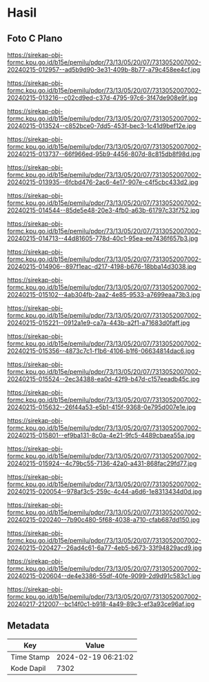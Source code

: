 # Hasil

## Foto C Plano

https://sirekap-obj-formc.kpu.go.id/b15e/pemilu/pdpr/73/13/05/20/07/7313052007002-20240215-012957--ad5b9d90-3e31-409b-8b77-a79c458ee4cf.jpg

https://sirekap-obj-formc.kpu.go.id/b15e/pemilu/pdpr/73/13/05/20/07/7313052007002-20240215-013216--c02cd9ed-c37d-4795-97c6-3f47de908e9f.jpg

https://sirekap-obj-formc.kpu.go.id/b15e/pemilu/pdpr/73/13/05/20/07/7313052007002-20240215-013524--c852bce0-7dd5-453f-bec3-1c41d9bef12e.jpg

https://sirekap-obj-formc.kpu.go.id/b15e/pemilu/pdpr/73/13/05/20/07/7313052007002-20240215-013737--66f966ed-95b9-4456-807d-8c815db8f98d.jpg

https://sirekap-obj-formc.kpu.go.id/b15e/pemilu/pdpr/73/13/05/20/07/7313052007002-20240215-013935--6fcbd476-2ac6-4e17-907e-c4f5cbc433d2.jpg

https://sirekap-obj-formc.kpu.go.id/b15e/pemilu/pdpr/73/13/05/20/07/7313052007002-20240215-014544--85de5e48-20e3-4fb0-a63b-61797c33f752.jpg

https://sirekap-obj-formc.kpu.go.id/b15e/pemilu/pdpr/73/13/05/20/07/7313052007002-20240215-014713--44d81605-778d-40c1-95ea-ee7436f657b3.jpg

https://sirekap-obj-formc.kpu.go.id/b15e/pemilu/pdpr/73/13/05/20/07/7313052007002-20240215-014906--897f1eac-d217-4198-b676-18bba14d3038.jpg

https://sirekap-obj-formc.kpu.go.id/b15e/pemilu/pdpr/73/13/05/20/07/7313052007002-20240215-015102--4ab304fb-2aa2-4e85-9533-a7699eaa73b3.jpg

https://sirekap-obj-formc.kpu.go.id/b15e/pemilu/pdpr/73/13/05/20/07/7313052007002-20240215-015221--0912a1e9-ca7a-443b-a2f1-a71683d0faff.jpg

https://sirekap-obj-formc.kpu.go.id/b15e/pemilu/pdpr/73/13/05/20/07/7313052007002-20240215-015356--4873c7c1-f1b6-4106-b1f6-06634814dac6.jpg

https://sirekap-obj-formc.kpu.go.id/b15e/pemilu/pdpr/73/13/05/20/07/7313052007002-20240215-015524--2ec34388-ea0d-42f9-b47d-c157eeadb45c.jpg

https://sirekap-obj-formc.kpu.go.id/b15e/pemilu/pdpr/73/13/05/20/07/7313052007002-20240215-015632--26f44a53-e5b1-415f-9368-0e795d007e1e.jpg

https://sirekap-obj-formc.kpu.go.id/b15e/pemilu/pdpr/73/13/05/20/07/7313052007002-20240215-015801--ef9ba131-8c0a-4e21-9fc5-4489cbaea55a.jpg

https://sirekap-obj-formc.kpu.go.id/b15e/pemilu/pdpr/73/13/05/20/07/7313052007002-20240215-015924--4c79bc55-7136-42a0-a431-868fac29fd77.jpg

https://sirekap-obj-formc.kpu.go.id/b15e/pemilu/pdpr/73/13/05/20/07/7313052007002-20240215-020054--978af3c5-259c-4c44-a6d6-1e8313434d0d.jpg

https://sirekap-obj-formc.kpu.go.id/b15e/pemilu/pdpr/73/13/05/20/07/7313052007002-20240215-020240--7b90c480-5f68-4038-a710-cfab687dd150.jpg

https://sirekap-obj-formc.kpu.go.id/b15e/pemilu/pdpr/73/13/05/20/07/7313052007002-20240215-020427--26ad4c61-6a77-4eb5-b673-33f94829acd9.jpg

https://sirekap-obj-formc.kpu.go.id/b15e/pemilu/pdpr/73/13/05/20/07/7313052007002-20240215-020604--de4e3386-55df-40fe-9099-2d9d91c583c1.jpg

https://sirekap-obj-formc.kpu.go.id/b15e/pemilu/pdpr/73/13/05/20/07/7313052007002-20240217-212007--bc14f0c1-b918-4a49-89c3-ef3a93ce96af.jpg


## Metadata

| Key        | Value               |
| ---------- | ------------------- |
| Time Stamp | 2024-02-19 06:21:02 |
| Kode Dapil | 7302                |



